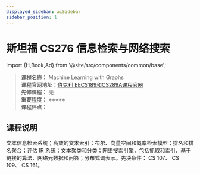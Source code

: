 ```yaml
---
displayed_sidebar: aiSidebar
sidebar_position: 1
---
```


# 斯坦福 CS276 信息检索与网络搜索
import {H,Book,Ad} from '@site/src/components/common/base';




>**课程名称：**  Machine Learning with Graphs      
**课程官网地址：**[伯克利 EECS189和CS289A课程官网](https://www.eecs189.org/)  
**先修课程：** 无  
**重要程度：** ※※※※※  
**课程评点：** 


## 课程说明
文本信息检索系统；高效的文本索引；布尔、向量空间和概率检索模型；排名和排名聚合；评估 IR 系统；文本聚类和分类；网络搜索引擎，包括抓取和索引、基于链接的算法、网络元数据和问答；分布式词表示。先决条件： CS 107、 CS 109、 CS 161。

<Comment></Comment>
